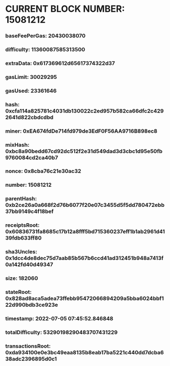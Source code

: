 # CURRENT BLOCK NUMBER: 15081212

### baseFeePerGas: 20430038070
### difficulty: 11360087585313500
### extraData: 0x617369612d65617374322d37
### gasLimit: 30029295
### gasUsed: 23361646
### hash: 0xcfa114a825781c4031db130022c2ed957b582ca66dfc2c4292641d822cbdcdbd
### miner: 0xEA674fdDe714fd979de3EdF0F56AA9716B898ec8
### mixHash: 0xbc8a90bedd67cd92dc512f2e31d549dad3d3cbc1d95e50fb9760084cd2ca40b7
### nonce: 0x8cba76c21e30ac32
### number: 15081212
### parentHash: 0xb2ce26a0a668f2d76b6077f20e07c3455d5f5dd780472ebb37bb9149c4f18bef
### receiptsRoot: 0x60836731fa8685c17b12a8fff5bd715360237eff1b1ab2961d4139fdb633ff80
### sha3Uncles: 0x1dcc4de8dec75d7aab85b567b6ccd41ad312451b948a7413f0a142fd40d49347
### size: 182060
### stateRoot: 0x828ad8aca5adea73ffebb95472066894209a5bba6024bbf122d990bdb3ce923e
### timestamp: 2022-07-05 07:45:52.846848
### totalDifficulty: 53290198290483707431229
### transactionsRoot: 0xda934100e0e3bc49eaa8135b8eab17ba5221c440dd7dcba638adc2396895d0c1
